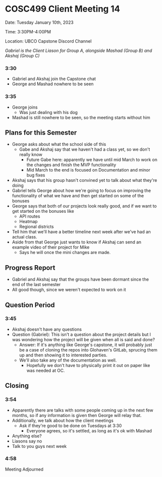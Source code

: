 # COSC499 Client Meeting 14

Date: Tuesday January 10th, 2023

Time: 3:30PM-4:00PM

Location: UBCO Capstone Discord Channel

*Gabriel is the Client Liason for Group A, alongside Mashad (Group B) and Akshaj (Group C)*

### 3:30
- Gabriel and Akshaj join the Capstone chat 
- George and Mashad nowhere to be seen 

### 3:35
- George joins 
  - Was just dealing with his dog
- Mashad is still nowhere to be seen, so the meeting starts without him

## Plans for this Semester
- George asks about what the school side of this 
	- Gabe and Akshaj say that we haven't had a class yet, so we don't really know
    	- Future Gabe here: apparently we have until mid March to work on the changes and finish the MVP functionality
    	- Mid March to the end is focused on Documentation and minor bug fixes 
- Akshaj says that his group hasn't convined yet to talk about what they're doing
- Gabriel tells George about how we're going to focus on improving the functionality of what we have and then get started on some of the bonuses
- George says that both of our projects look really good, and if we want to get started on the bonuses like
  - API routes
  - Heatmap
  - Regional districts
- Tell him that we'll have a better timeline next week after we've had an actual class.
- Aside from that George just wants to know if Akshaj can send an example video of their project for Mike
  - Says he will once the mini changes are made.

## Progress Report
- Gabriel and Akshaj say that the groups have been dormant since the end of the last semester
- All good though, since we weren't expected to work on it


## Question Period
### 3:45
- Akshaj doesn't have any questions
- Question (Gabriel): This isn't a question about the project details but I was wondering
  how the project will be given when all is said and done?
  - Answer: If it's anything like George's capstone, it will probably just be a case of cloning the repos into Glohaven's GitLab, sprucing them up and then showing it to interested parties. 
  - We'll also take any of the documentation as well. 
    - Hopefully we don't have to physically print it out on paper like was needed at OC.

## Closing
### 3:54
- Apparently there are talks with some people coming up in the next few months, so if any information is given then George will relay that.
- Additionally, we talk about how the client meetings
  - Ask if they're good to be done on Tuesdays at 3:30
    - Everyone agrees, so it's settled, as long as it's ok with Mashad
- Anything else?
- Liasons say no
- Talk to you guys next week

###  4:58
Meeting Adjourned

